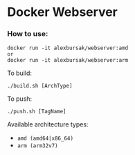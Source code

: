 # Docker Webserver

### How to use:
```
docker run -it alexbursak/webserver:amd
or
docker run -it alexbursak/webserver:arm
```
To build:
```
./build.sh [ArchType]
```
To push:
```
./push.sh [TagName]
```
Available architecture types:  
* ```amd (amd64|x86_64)```  
* ```arm (arm32v7)```  
